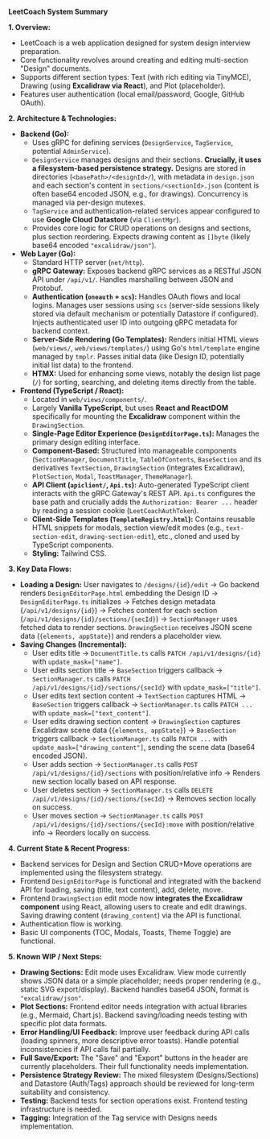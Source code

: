 
**LeetCoach System Summary**

**1. Overview:**

*   LeetCoach is a web application designed for system design interview preparation.
*   Core functionality revolves around creating and editing multi-section "Design" documents.
*   Supports different section types: Text (with rich editing via TinyMCE), Drawing (using **Excalidraw via React**), and Plot (placeholder).
*   Features user authentication (local email/password, Google, GitHub OAuth).

**2. Architecture & Technologies:**

*   **Backend (Go):**
    *   Uses gRPC for defining services (`DesignService`, `TagService`, potential `AdminService`).
    *   `DesignService` manages designs and their sections. **Crucially, it uses a filesystem-based persistence strategy.** Designs are stored in directories (`<basePath>/<designId>/`), with metadata in `design.json` and each section's content in `sections/<sectionId>.json` (content is often base64 encoded JSON, e.g., for drawings). Concurrency is managed via per-design mutexes.
    *   `TagService` and authentication-related services appear configured to use **Google Cloud Datastore** (via `ClientMgr`).
    *   Provides core logic for CRUD operations on designs and sections, plus section reordering. Expects drawing content as `[]byte` (likely base64 encoded `"excalidraw/json"`).
*   **Web Layer (Go):**
    *   Standard HTTP server (`net/http`).
    *   **gRPC Gateway:** Exposes backend gRPC services as a RESTful JSON API under `/api/v1/`. Handles marshalling between JSON and Protobuf.
    *   **Authentication (`oneauth` + `scs`):** Handles OAuth flows and local logins. Manages user sessions using `scs` (server-side sessions likely stored via default mechanism or potentially Datastore if configured). Injects authenticated user ID into outgoing gRPC metadata for backend context.
    *   **Server-Side Rendering (Go Templates):** Renders initial HTML views (`web/views/`, `web/views/templates/`) using Go's `html/template` engine managed by `tmplr`. Passes initial data (like Design ID, potentially initial list data) to the frontend.
    *   **HTMX:** Used for enhancing some views, notably the design list page (`/`) for sorting, searching, and deleting items directly from the table.
*   **Frontend (TypeScript / React):**
    *   Located in `web/views/components/`.
    *   Largely **Vanilla TypeScript**, but uses **React and ReactDOM** specifically for mounting the **Excalidraw** component within the `DrawingSection`.
    *   **Single-Page Editor Experience (`DesignEditorPage.ts`):** Manages the primary design editing interface.
    *   **Component-Based:** Structured into manageable components (`SectionManager`, `DocumentTitle`, `TableOfContents`, `BaseSection` and its derivatives `TextSection`, `DrawingSection` (integrates Excalidraw), `PlotSection`, `Modal`, `ToastManager`, `ThemeManager`).
    *   **API Client (`apiclient/`, `Api.ts`):** Auto-generated TypeScript client interacts with the gRPC Gateway's REST API. `Api.ts` configures the base path and crucially adds the `Authorization: Bearer ...` header by reading a session cookie (`LeetCoachAuthToken`).
    *   **Client-Side Templates (`TemplateRegistry.html`):** Contains reusable HTML snippets for modals, section view/edit modes (e.g., `text-section-edit`, `drawing-section-edit`), etc., cloned and used by TypeScript components.
    *   **Styling:** Tailwind CSS.

**3. Key Data Flows:**

*   **Loading a Design:** User navigates to `/designs/{id}/edit` -> Go backend renders `DesignEditorPage.html` embedding the Design ID -> `DesignEditorPage.ts` initializes -> Fetches design metadata (`/api/v1/designs/{id}`) -> Fetches content for each section (`/api/v1/designs/{id}/sections/{secId}`) -> `SectionManager` uses fetched data to render sections. `DrawingSection` receives JSON scene data (`{elements, appState}`) and renders a placeholder view.
*   **Saving Changes (Incremental):**
    *   User edits title -> `DocumentTitle.ts` calls `PATCH /api/v1/designs/{id}` with `update_mask=["name"]`.
    *   User edits section title -> `BaseSection` triggers callback -> `SectionManager.ts` calls `PATCH /api/v1/designs/{id}/sections/{secId}` with `update_mask=["title"]`.
    *   User edits text section content -> `TextSection` captures HTML -> `BaseSection` triggers callback -> `SectionManager.ts` calls `PATCH ...` with `update_mask=["text_content"]`.
    *   User edits drawing section content -> `DrawingSection` captures Excalidraw scene data (`{elements, appState}`) -> `BaseSection` triggers callback -> `SectionManager.ts` calls `PATCH ...` with `update_mask=["drawing_content"]`, sending the scene data (base64 encoded JSON).
    *   User adds section -> `SectionManager.ts` calls `POST /api/v1/designs/{id}/sections` with position/relative info -> Renders new section locally based on API response.
    *   User deletes section -> `SectionManager.ts` calls `DELETE /api/v1/designs/{id}/sections/{secId}` -> Removes section locally on success.
    *   User moves section -> `SectionManager.ts` calls `POST /api/v1/designs/{id}/sections/{secId}:move` with position/relative info -> Reorders locally on success.

**4. Current State & Recent Progress:**

*   Backend services for Design and Section CRUD+Move operations are implemented using the filesystem strategy.
*   Frontend `DesignEditorPage` is functional and integrated with the backend API for loading, saving (title, text content), add, delete, move.
*   Frontend `DrawingSection` edit mode now **integrates the Excalidraw component** using React, allowing users to create and edit drawings. Saving drawing content (`drawing_content`) via the API is functional.
*   Authentication flow is working.
*   Basic UI components (TOC, Modals, Toasts, Theme Toggle) are functional.

**5. Known WIP / Next Steps:**

*   **Drawing Sections:** Edit mode uses Excalidraw. View mode currently shows JSON data or a simple placeholder; needs proper rendering (e.g., static SVG export/display). Backend handles base64 JSON, format is `"excalidraw/json"`.
*   **Plot Sections:** Frontend editor needs integration with actual libraries (e.g., Mermaid, Chart.js). Backend saving/loading needs testing with specific plot data formats.
*   **Error Handling/UI Feedback:** Improve user feedback during API calls (loading spinners, more descriptive error toasts). Handle potential inconsistencies if API calls fail partially.
*   **Full Save/Export:** The "Save" and "Export" buttons in the header are currently placeholders. Their full functionality needs implementation.
*   **Persistence Strategy Review:** The mixed filesystem (Designs/Sections) and Datastore (Auth/Tags) approach should be reviewed for long-term suitability and consistency.
*   **Testing:** Backend tests for section operations exist. Frontend testing infrastructure is needed.
*   **Tagging:** Integration of the Tag service with Designs needs implementation.
